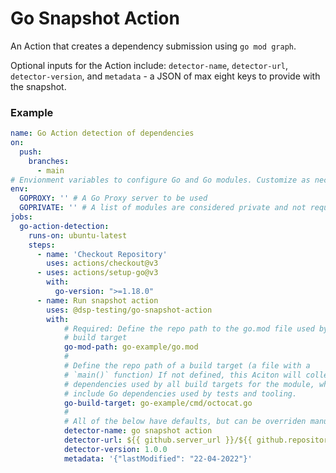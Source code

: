 # Go Snapshot Action

An Action that creates a dependency submission using `go mod graph`.

Optional inputs for the Action include: `detector-name`, `detector-url`, `detector-version`, and `metadata` - a JSON of max eight keys to provide with the snapshot.

### Example
```yaml
name: Go Action detection of dependencies
on:
  push:
    branches:
      - main
# Envionment variables to configure Go and Go modules. Customize as necessary
env:
  GOPROXY: '' # A Go Proxy server to be used
  GOPRIVATE: '' # A list of modules are considered private and not requested from GOPROXY
jobs:
  go-action-detection:
    runs-on: ubuntu-latest
    steps:
      - name: 'Checkout Repository'
        uses: actions/checkout@v3
      - uses: actions/setup-go@v3
        with:
          go-version: ">=1.18.0"
      - name: Run snapshot action
        uses: @dsp-testing/go-snapshot-action
        with:
            # Required: Define the repo path to the go.mod file used by the
            # build target
            go-mod-path: go-example/go.mod
            #
            # Define the repo path of a build target (a file with a
            # `main()` function) If not defined, this Aciton will collect all
            # dependencies used by all build targets for the module, which may
            # include Go dependencies used by tests and tooling.
            go-build-target: go-example/cmd/octocat.go
            #
            # All of the below have defaults, but can be overriden manually
            detector-name: go snapshot action
            detector-url: ${{ github.server_url }}/${{ github.repository }}
            detector-version: 1.0.0
            metadata: '{"lastModified": "22-04-2022"}'
```
